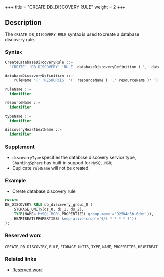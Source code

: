 +++
title = "CREATE DB_DISCOVERY RULE"
weight = 2
+++

## Description

The `CREATE DB_DISCOVERY RULE` syntax is used to create a database discovery rule.

### Syntax

```sql
CreateDatabaseDiscoveryRule ::=
  'CREATE' 'DB_DISCOVERY' 'RULE' databaseDiscoveryDefinition ( ',' databaseDiscoveryDefinition)*

databaseDiscoveryDefinition ::=
    ruleName '(' 'RESOURCES' '(' resourceName ( ',' resourceName )* ')' ',' 'TYPE' '(' 'NAME' '=' typeName ( ',' 'PROPERTIES' 'key' '=' 'value' ( ',' 'key' '=' 'value' )* )? ',' 'HEARTBEAT' '(' 'key' '=' 'value' ( ',' 'key' '=' 'value' )* ')' ')' 
        
ruleName ::=
  identifier

resourceName ::=
  identifier

typeName ::=
  identifier

discoveryHeartbeatName ::=
  identifier
```

### Supplement

- `discoveryType` specifies the database discovery service type, `ShardingSphere` has built-in support for `MySQL.MGR`;
- Duplicate `ruleName` will not be created.

### Example

- Create database discovery rule

```sql
CREATE
DB_DISCOVERY RULE db_discovery_group_0 (
    STORAGE_UNITS(ds_0, ds_1, ds_2),
    TYPE(NAME='MySQL.MGR',PROPERTIES('group-name'='92504d5b-6dec')),
    HEARTBEAT(PROPERTIES('keep-alive-cron'='0/5 * * * * ?'))
);
```

### Reserved word

`CREATE`, `DB_DISCOVERY`, `RULE`, `STORAGE_UNITS`, `TYPE`, `NAME`, `PROPERTIES`, `HEARTBEAT`

### Related links

- [Reserved word](/en/reference/distsql/syntax/reserved-word/)
